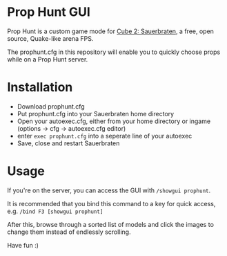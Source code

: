 # Prop Hunt GUI

Prop Hunt is a custom game mode for [Cube 2: Sauerbraten](http://sauerbraten.org/), a free, open source, Quake-like arena FPS.

The prophunt.cfg in this repository will enable you to quickly choose props while on a Prop Hunt server.

# Installation

- Download prophunt.cfg
- Put prophunt.cfg into your Sauerbraten home directory
- Open your autoexec.cfg, either from your home directory or ingame (options -> cfg -> autoexec.cfg editor)
- enter `exec prophunt.cfg` into a seperate line of your autoexec
- Save, close and restart Sauerbraten

# Usage

If you're on the server, you can access the GUI with ```/showgui prophunt```.

It is recommended that you bind this command to a key for quick access, e.g. ```/bind F3 [showgui prophunt]```

After this, browse through a sorted list of models and click the images to change them instead of endlessly scrolling.

Have fun :)
